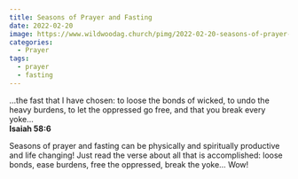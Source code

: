 ```yaml
---
title: Seasons of Prayer and Fasting
date: 2022-02-20
image: https://www.wildwoodag.church/pimg/2022-02-20-seasons-of-prayer-and-fasting.jpeg
categories:
  - Prayer
tags:
  - prayer
  - fasting
---
```


…the fast that I have chosen: to loose the bonds of wicked, to undo the heavy burdens, to let the oppressed go free, and that you break every yoke…<br/><b>Isaiah 58:6</b>



Seasons of prayer and fasting can be physically and spiritually productive and life changing! Just read the verse about all that is accomplished: loose bonds, ease burdens, free the oppressed, break the yoke… Wow!



